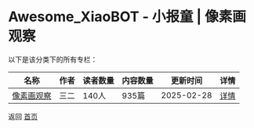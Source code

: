 # Awesome_XiaoBOT - 小报童 | 像素画观察

以下是该分类下的所有专栏：

| 名称 | 作者 | 读者数量 | 内容数量 | 更新时间 | 详情 |
|------|------|----------|----------|----------|------|
| [像素画观察](https://xiaobot.net/p/pixelart?refer=0b133df9-27dc-423b-8101-639049001c13) | 三二 | 140人 | 935篇 |  2025-02-28 | [详情](../data/pixelart.md) |


返回 [首页](../README.md)
